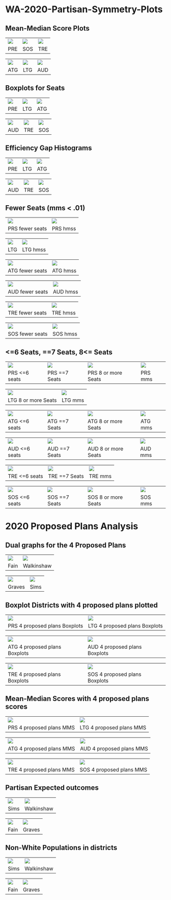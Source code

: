 # WA-2020-Partisan-Symmetry-Plots

## Mean-Median Score Plots 

<table> <tr><td><img src="https://github.com/PBabar1/WA-2020-Partisan-Symmetry-Plots/blob/main/PRSmm_hist.png"></td><td><img src="https://github.com/PBabar1/WA-2020-Partisan-Symmetry-Plots/blob/main/SOSmm_hist.png"></td><td><img src="https://github.com/PBabar1/WA-2020-Partisan-Symmetry-Plots/blob/main/TREmm_hist.png"></td></tr> <tr><td>PRE</td><td>SOS</td><td>TRE</td></tr> </table>
<table><tr><td><img src="https://github.com/PBabar1/WA-2020-Partisan-Symmetry-Plots/blob/main/ATGmm_hist.png"></td><td><img src="https://github.com/PBabar1/WA-2020-Partisan-Symmetry-Plots/blob/main/LTGmm_hist.png"></td><td><img src="https://github.com/PBabar1/WA-2020-Partisan-Symmetry-Plots/blob/main/AUDmm_hist.png"></td></tr> <tr><td>ATG</td><td>LTG</td><td>AUD</td></tr> </table>

## Boxplots for Seats 

<table> <tr><td><img src="https://github.com/PBabar1/WA-2020-Partisan-Symmetry-Plots/blob/main/PRS_box.png"></td><td><img src="https://github.com/PBabar1/WA-2020-Partisan-Symmetry-Plots/blob/main/LTG_box.png"></td><td><img src="https://github.com/PBabar1/WA-2020-Partisan-Symmetry-Plots/blob/main/ATG_box.png"></td></tr> <tr><td>PRE</td><td>LTG</td><td>ATG</td></tr> </table>
<table><tr><td><img src="https://github.com/PBabar1/WA-2020-Partisan-Symmetry-Plots/blob/main/AUD_box.png"></td><td><img src="https://github.com/PBabar1/WA-2020-Partisan-Symmetry-Plots/blob/main/TRE_box.png"></td><td><img src="https://github.com/PBabar1/WA-2020-Partisan-Symmetry-Plots/blob/main/SOS_box.png"></td></tr> <tr><td>AUD</td><td>TRE</td><td>SOS</td></tr> </table>

## Efficiency Gap Histograms

<table> <tr><td><img src="https://github.com/PBabar1/WA-2020-Partisan-Symmetry-Plots/blob/main/PRSeg_hist.png"></td><td><img src="https://github.com/PBabar1/WA-2020-Partisan-Symmetry-Plots/blob/main/LTGeg_hist.png"></td><td><img src="https://github.com/PBabar1/WA-2020-Partisan-Symmetry-Plots/blob/main/ATGeg_hist.png"></td></tr> <tr><td>PRE</td><td>LTG</td><td>ATG</td></tr> </table>
<table><tr><td><img src="https://github.com/PBabar1/WA-2020-Partisan-Symmetry-Plots/blob/main/AUDeg_hist.png"></td><td><img src="https://github.com/PBabar1/WA-2020-Partisan-Symmetry-Plots/blob/main/TREeg_hist.png"></td><td><img src="https://github.com/PBabar1/WA-2020-Partisan-Symmetry-Plots/blob/main/SOSeg_hist.png"></td></tr> <tr><td>AUD</td><td>TRE</td><td>SOS</td></tr> </table>

## Fewer Seats (mms < .01)

<table> <tr><td><img src="https://github.com/PBabar1/WA-2020-Partisan-Symmetry-Plots/blob/main/PRS_fewer_seats.png"></td><td><img src="https://github.com/PBabar1/WA-2020-Partisan-Symmetry-Plots/blob/main/PRS_hmss.png"></td></tr> <tr><td>PRS fewer seats</td><td>PRS hmss</td></tr> </table>

<table> <tr><td><img src="https://github.com/PBabar1/WA-2020-Partisan-Symmetry-Plots/blob/main/LTG_fewer_seats.png"></td><td><img src="https://github.com/PBabar1/WA-2020-Partisan-Symmetry-Plots/blob/main/LTG_hmss.png"></td></tr> <tr><td>LTG</td><td>LTG hmss</td></tr> </table>

<table> <tr><td><img src="https://github.com/PBabar1/WA-2020-Partisan-Symmetry-Plots/blob/main/ATG_fewer_seats.png"></td><td><img src="https://github.com/PBabar1/WA-2020-Partisan-Symmetry-Plots/blob/main/ATG_hmss.png"></td></tr> <tr><td>ATG fewer seats</td><td>ATG hmss</td></tr> </table>

<table> <tr><td><img src="https://github.com/PBabar1/WA-2020-Partisan-Symmetry-Plots/blob/main/AUD_fewer_seats.png"></td><td><img src="https://github.com/PBabar1/WA-2020-Partisan-Symmetry-Plots/blob/main/AUD_hmss.png"></td></tr> <tr><td>AUD fewer seats</td><td>AUD hmss</td></tr> </table>

<table> <tr><td><img src="https://github.com/PBabar1/WA-2020-Partisan-Symmetry-Plots/blob/main/TRE_fewer_seats.png"></td><td><img src="https://github.com/PBabar1/WA-2020-Partisan-Symmetry-Plots/blob/main/TRE_hmss.png"></td></tr> <tr><td>TRE fewer seats</td><td>TRE hmss</td></tr> </table>

<table> <tr><td><img src="https://github.com/PBabar1/WA-2020-Partisan-Symmetry-Plots/blob/main/SOS_fewer_seats.png"></td><td><img src="https://github.com/PBabar1/WA-2020-Partisan-Symmetry-Plots/blob/main/SOS_hmss.png"></td></tr> <tr><td>SOS fewer seats</td><td>SOS hmss</td></tr> </table>

## <=6 Seats, ==7 Seats, 8<= Seats

<table> <tr><td><img src="https://github.com/PBabar1/WA-2020-Partisan-Symmetry-Plots/blob/main/PRS_6_orless.png"></td><td><img src="https://github.com/PBabar1/WA-2020-Partisan-Symmetry-Plots/blob/main/PRS_exactly7.png"></td><td><img src='https://github.com/PBabar1/WA-2020-Partisan-Symmetry-Plots/blob/main/PRS8ormore.png'></td><td><img src='https://github.com/PBabar1/WA-2020-Partisan-Symmetry-Plots/blob/main/PRS_mms.png'></td></tr><tr><td>PRS <=6 seats</td><td>PRS ==7 Seats</td><td>PRS 8 or more Seats</td><td>PRS mms</td></tr></table>

<table> <tr><td><img src='https://github.com/PBabar1/WA-2020-Partisan-Symmetry-Plots/blob/main/LTG8ormore.png'></td><td><img src='https://github.com/PBabar1/WA-2020-Partisan-Symmetry-Plots/blob/main/LTG_mms.png'></td></tr><tr><td>LTG 8 or more Seats</td><td>LTG mms</td></tr></table>

<table> <tr><td><img src="https://github.com/PBabar1/WA-2020-Partisan-Symmetry-Plots/blob/main/ATG_6_orless.png"></td><td><img src="https://github.com/PBabar1/WA-2020-Partisan-Symmetry-Plots/blob/main/ATG_exactly7.png"></td><td><img src='https://github.com/PBabar1/WA-2020-Partisan-Symmetry-Plots/blob/main/PRS8ormore.png'></td><td><img src='https://github.com/PBabar1/WA-2020-Partisan-Symmetry-Plots/blob/main/ATG_mms.png'></td></tr><tr><td>ATG <=6 seats</td><td>ATG ==7 Seats</td><td>ATG 8 or more Seats</td><td>ATG mms</td></tr></table>

<table> <tr><td><img src="https://github.com/PBabar1/WA-2020-Partisan-Symmetry-Plots/blob/main/AUD_6_orless.png"></td><td><img src="https://github.com/PBabar1/WA-2020-Partisan-Symmetry-Plots/blob/main/AUD_exactly7.png"></td><td><img src='https://github.com/PBabar1/WA-2020-Partisan-Symmetry-Plots/blob/main/AUD8orless.png'></td><td><img src='https://github.com/PBabar1/WA-2020-Partisan-Symmetry-Plots/blob/main/PRS_mms.png'></td></tr><tr><td>AUD <=6 seats</td><td>AUD ==7 Seats</td><td>AUD 8 or more Seats</td><td>AUD mms</td></tr></table>

<table> <tr><td><img src="https://github.com/PBabar1/WA-2020-Partisan-Symmetry-Plots/blob/main/TRE_6_orless.png"></td><td><img src="https://github.com/PBabar1/WA-2020-Partisan-Symmetry-Plots/blob/main/PRS_exactly7.png"></td><td><img src='https://github.com/PBabar1/WA-2020-Partisan-Symmetry-Plots/blob/main/TRE_mms.png'></td></tr><tr><td>TRE <=6 seats</td><td>TRE ==7 Seats</td><td>TRE mms</td></tr></table>

<table> <tr><td><img src="https://github.com/PBabar1/WA-2020-Partisan-Symmetry-Plots/blob/main/SOS_6_orless.png"></td><td><img src="https://github.com/PBabar1/WA-2020-Partisan-Symmetry-Plots/blob/main/PRS_exactly7.png"></td><td><img src='https://github.com/PBabar1/WA-2020-Partisan-Symmetry-Plots/blob/main/SOS8ormore.png'></td><td><img src='https://github.com/PBabar1/WA-2020-Partisan-Symmetry-Plots/blob/main/SOS_mms.png'></td></tr><tr><td>SOS <=6 seats</td><td>SOS ==7 Seats</td><td>SOS 8 or more Seats</td><td>SOS mms</td></tr></table>

# 2020 Proposed Plans Analysis

## Dual graphs for the 4 Proposed Plans


<table> <tr><td><img src='https://github.com/PBabar1/WA-2020-Partisan-Symmetry-Plots/blob/main/Fain_proposed_plan.png'></td><td><img src='https://github.com/PBabar1/WA-2020-Partisan-Symmetry-Plots/blob/main/Walkinshaw_proposed_plan.png'></td></tr><tr><td>Fain</td><td>Walkinshaw</td></tr></table>

<table> <tr><td><img src='https://github.com/PBabar1/WA-2020-Partisan-Symmetry-Plots/blob/main/Graves_proposed_plan.png'></td><td><img src='https://github.com/PBabar1/WA-2020-Partisan-Symmetry-Plots/blob/main/Sims_proposed_plan.png'></td></tr><tr><td>Graves</td><td>Sims</td></tr></table>

## Boxplot Districts with 4 proposed plans plotted 

<table> <tr><td><img src='https://github.com/PBabar1/WA-2020-Partisan-Symmetry-Plots/blob/main/PRS_4proposed_boxes.png'></td><td><img src='https://github.com/PBabar1/WA-2020-Partisan-Symmetry-Plots/blob/main/LTG_4proposed_boxes.png'></td></tr><tr><td>PRS 4 proposed plans Boxplots</td><td>LTG 4 proposed plans Boxplots</td></tr></table>

<table> <tr><td><img src='https://github.com/PBabar1/WA-2020-Partisan-Symmetry-Plots/blob/main/ATG_4proposed_boxes.png'></td><td><img src='https://github.com/PBabar1/WA-2020-Partisan-Symmetry-Plots/blob/main/AUD_4proposed_boxes.png'></td></tr><tr><td>ATG 4 proposed plans Boxplots</td><td>AUD 4 proposed plans Boxplots</td></tr></table>

<table> <tr><td><img src='https://github.com/PBabar1/WA-2020-Partisan-Symmetry-Plots/blob/main/TRE_4proposed_boxes.png'></td><td><img src='https://github.com/PBabar1/WA-2020-Partisan-Symmetry-Plots/blob/main/SOS_4proposed_boxes.png'></td></tr><tr><td>TRE 4 proposed plans Boxplots</td><td>SOS 4 proposed plans Boxplots</td></tr></table>


## Mean-Median Scores with 4 proposed plans scores

<table> <tr><td><img src='https://github.com/PBabar1/WA-2020-Partisan-Symmetry-Plots/blob/main/PRS_4proposed_MMS.png'></td><td><img src='https://github.com/PBabar1/WA-2020-Partisan-Symmetry-Plots/blob/main/LTG_4proposed_MMS.png'></td></tr><tr><td>PRS 4 proposed plans MMS</td><td>LTG 4 proposed plans MMS</td></tr></table>

<table> <tr><td><img src='https://github.com/PBabar1/WA-2020-Partisan-Symmetry-Plots/blob/main/ATG_4proposed_MMS.png'></td><td><img src='https://github.com/PBabar1/WA-2020-Partisan-Symmetry-Plots/blob/main/AUD_4proposed_MMS.png'></td></tr><tr><td>ATG 4 proposed plans MMS</td><td>AUD 4 proposed plans MMS</td></tr></table>

<table> <tr><td><img src='https://github.com/PBabar1/WA-2020-Partisan-Symmetry-Plots/blob/main/TRE_4proposed_MMS.png'></td><td><img src='https://github.com/PBabar1/WA-2020-Partisan-Symmetry-Plots/blob/main/SOS_4proposed_MMS.png'></td></tr><tr><td>TRE 4 proposed plans MMS</td><td>SOS 4 proposed plans MMS</td></tr></table>

## Partisan Expected outcomes

<table> <tr><td><img src='https://github.com/PBabar1/WA-2020-Partisan-Symmetry-Plots/blob/main/SPartisan.png'></td><td><img src='https://github.com/PBabar1/WA-2020-Partisan-Symmetry-Plots/blob/main/WPartisan.png'></td></tr><tr><td>Sims</td><td>Walkinshaw</td></tr></table>

<table> <tr><td><img src='https://github.com/PBabar1/WA-2020-Partisan-Symmetry-Plots/blob/main/FPartisan.png'></td><td><img src='https://github.com/PBabar1/WA-2020-Partisan-Symmetry-Plots/blob/main/GPartisan.png'></td></tr><tr><td>Fain</td><td>Graves</td></tr></table>

## Non-White Populations in districts

<table> <tr><td><img src='https://github.com/PBabar1/WA-2020-Partisan-Symmetry-Plots/blob/main/Snonwhite.png'></td><td><img src='https://github.com/PBabar1/WA-2020-Partisan-Symmetry-Plots/blob/main/Wnonwhite.png'></td></tr><tr><td>Sims</td><td>Walkinshaw</td></tr></table>

<table> <tr><td><img src='https://github.com/PBabar1/WA-2020-Partisan-Symmetry-Plots/blob/main/Fnonwhite.png'></td><td><img src='https://github.com/PBabar1/WA-2020-Partisan-Symmetry-Plots/blob/main/Gnonwhite.png'></td></tr><tr><td>Fain</td><td>Graves</td></tr></table>
